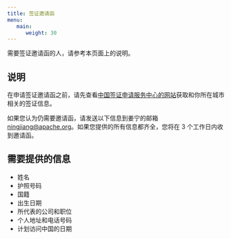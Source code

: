 ```yaml
---
title: 签证邀请函
menu:
   main:
      weight: 30
---
```


需要签证邀请函的人，请参考本页面上的说明。

## 说明

在申请签证邀请函之前，请先查看[中国签证申请服务中心的网站](https://www.visaforchina.cn/globle/)获取和你所在城市相关的签证信息。

如果您认为仍需要邀请函，请发送以下信息到姜宁的邮箱 <ningjiang@apache.org>。如果您提供的所有信息都齐全，您将在 3 个工作日内收到邀请函。

## 需要提供的信息

* 姓名
* 护照号码
* 国籍
* 出生日期
* 所代表的公司和职位
* 个人地址和电话号码
* 计划访问中国的日期
